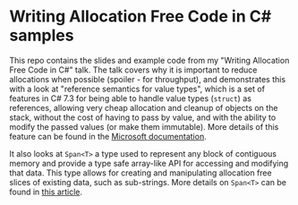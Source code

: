 # Writing Allocation Free Code in C# samples

This repo contains the slides and example code from my "Writing Allocation Free Code in C#" talk. The talk covers why it is important to reduce allocations when possible (spoiler - for throughput), and demonstrates this with a look at "reference semantics for value types", which is a set of features in C# 7.3 for being able to handle value types (`struct`) as references, allowing very cheap allocation and cleanup of objects on the stack, without the cost of having to pass by value, and with the ability to modify the passed values (or make them immutable). More details of this feature can be found in the [Microsoft documentation](https://docs.microsoft.com/en-gb/dotnet/csharp/write-safe-efficient-code).

It also looks at `Span<T>` a type used to represent any block of contiguous memory and provide a type safe array-like API for accessing and modifying that data. This type allows for creating and manipulating allocation free slices of existing data, such as sub-strings. More details on `Span<T>` can be found in [this article](https://msdn.microsoft.com/en-us/magazine/mt814808.aspx).


